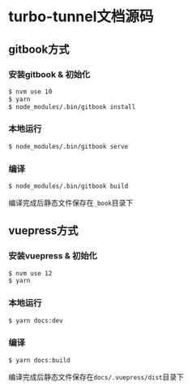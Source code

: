 # turbo-tunnel文档源码

## gitbook方式

### 安装gitbook & 初始化

```bash
$ nvm use 10
$ yarn
$ node_modules/.bin/gitbook install
```

### 本地运行

```bash
$ node_modules/.bin/gitbook serve
```

### 编译

```bash
$ node_modules/.bin/gitbook build
```

编译完成后静态文件保存在`_book`目录下

## vuepress方式

### 安装vuepress & 初始化

```bash
$ nvm use 12
$ yarn
```

### 本地运行

```bash
$ yarn docs:dev
```

### 编译

```bash
$ yarn docs:build
```

编译完成后静态文件保存在`docs/.vuepress/dist`目录下